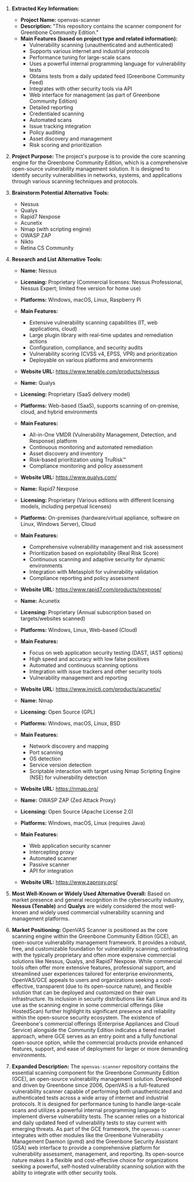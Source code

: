 1.  **Extracted Key Information:**
    *   **Project Name:** openvas-scanner
    *   **Description:** "This repository contains the scanner component for Greenbone Community Edition."
    *   **Main Features (based on project type and related information):**
        *   Vulnerability scanning (unauthenticated and authenticated)
        *   Supports various internet and industrial protocols
        *   Performance tuning for large-scale scans
        *   Uses a powerful internal programming language for vulnerability tests
        *   Obtains tests from a daily updated feed (Greenbone Community Feed)
        *   Integrates with other security tools via API
        *   Web interface for management (as part of Greenbone Community Edition)
        *   Detailed reporting
        *   Credentialed scanning
        *   Automated scans
        *   Issue tracking integration
        *   Policy auditing
        *   Asset discovery and management
        *   Risk scoring and prioritization

2.  **Project Purpose:**
    The project's purpose is to provide the core scanning engine for the Greenbone Community Edition, which is a comprehensive open-source vulnerability management solution. It is designed to identify security vulnerabilities in networks, systems, and applications through various scanning techniques and protocols.

3.  **Brainstorm Potential Alternative Tools:**
    *   Nessus
    *   Qualys
    *   Rapid7 Nexpose
    *   Acunetix
    *   Nmap (with scripting engine)
    *   OWASP ZAP
    *   Nikto
    *   Retina CS Community

4.  **Research and List Alternative Tools:**

    *   **Name:** Nessus
    *   **Licensing:** Proprietary (Commercial licenses: Nessus Professional, Nessus Expert; limited free version for home use)
    *   **Platforms:** Windows, macOS, Linux, Raspberry Pi
    *   **Main Features:**
        *   Extensive vulnerability scanning capabilities (IT, web applications, cloud)
        *   Large plugin library with real-time updates and remediation actions
        *   Configuration, compliance, and security audits
        *   Vulnerability scoring (CVSS v4, EPSS, VPR) and prioritization
        *   Deployable on various platforms and environments
    *   **Website URL:** https://www.tenable.com/products/nessus

    *   **Name:** Qualys
    *   **Licensing:** Proprietary (SaaS delivery model)
    *   **Platforms:** Web-based (SaaS), supports scanning of on-premise, cloud, and hybrid environments
    *   **Main Features:**
        *   All-in-One VMDR (Vulnerability Management, Detection, and Response) platform
        *   Continuous monitoring and automated remediation
        *   Asset discovery and inventory
        *   Risk-based prioritization using TruRisk™
        *   Compliance monitoring and policy assessment
    *   **Website URL:** https://www.qualys.com/

    *   **Name:** Rapid7 Nexpose
    *   **Licensing:** Proprietary (Various editions with different licensing models, including perpetual licenses)
    *   **Platforms:** On-premises (hardware/virtual appliance, software on Linux, Windows Server), Cloud
    *   **Main Features:**
        *   Comprehensive vulnerability management and risk assessment
        *   Prioritization based on exploitability (Real Risk Score)
        *   Continuous scanning and adaptive security for dynamic environments
        *   Integration with Metasploit for vulnerability validation
        *   Compliance reporting and policy assessment
    *   **Website URL:** https://www.rapid7.com/products/nexpose/

    *   **Name:** Acunetix
    *   **Licensing:** Proprietary (Annual subscription based on targets/websites scanned)
    *   **Platforms:** Windows, Linux, Web-based (Cloud)
    *   **Main Features:**
        *   Focus on web application security testing (DAST, IAST options)
        *   High speed and accuracy with low false positives
        *   Automated and continuous scanning options
        *   Integration with issue trackers and other security tools
        *   Vulnerability management and reporting
    *   **Website URL:** https://www.invicti.com/products/acunetix/

    *   **Name:** Nmap
    *   **Licensing:** Open Source (GPL)
    *   **Platforms:** Windows, macOS, Linux, BSD
    *   **Main Features:**
        *   Network discovery and mapping
        *   Port scanning
        *   OS detection
        *   Service version detection
        *   Scriptable interaction with target using Nmap Scripting Engine (NSE) for vulnerability detection
    *   **Website URL:** https://nmap.org/

    *   **Name:** OWASP ZAP (Zed Attack Proxy)
    *   **Licensing:** Open Source (Apache License 2.0)
    *   **Platforms:** Windows, macOS, Linux (requires Java)
    *   **Main Features:**
        *   Web application security scanner
        *   Intercepting proxy
        *   Automated scanner
        *   Passive scanner
        *   API for integration
    *   **Website URL:** https://www.zaproxy.org/

5.  **Most Well-Known or Widely Used Alternative Overall:**
    Based on market presence and general recognition in the cybersecurity industry, **Nessus (Tenable)** and **Qualys** are widely considered the most well-known and widely used commercial vulnerability scanning and management platforms.

6.  **Market Positioning:**
    OpenVAS Scanner is positioned as the core scanning engine within the Greenbone Community Edition (GCE), an open-source vulnerability management framework. It provides a robust, free, and customizable foundation for vulnerability scanning, contrasting with the typically proprietary and often more expensive commercial solutions like Nessus, Qualys, and Rapid7 Nexpose. While commercial tools often offer more extensive features, professional support, and streamlined user experiences tailored for enterprise environments, OpenVAS/GCE appeals to users and organizations seeking a cost-effective, transparent (due to its open-source nature), and flexible solution that can be deployed and customized on their own infrastructure. Its inclusion in security distributions like Kali Linux and its use as the scanning engine in some commercial offerings (like HostedScan) further highlight its significant presence and reliability within the open-source security ecosystem. The existence of Greenbone's commercial offerings (Enterprise Appliances and Cloud Service) alongside the Community Edition indicates a tiered market approach, where GCE serves as an entry point and a fully functional open-source option, while the commercial products provide enhanced features, support, and ease of deployment for larger or more demanding environments.

7.  **Expanded Description:**
    The `openvas-scanner` repository contains the essential scanning component for the Greenbone Community Edition (GCE), an open-source vulnerability management solution. Developed and driven by Greenbone since 2006, OpenVAS is a full-featured vulnerability scanner capable of performing both unauthenticated and authenticated tests across a wide array of internet and industrial protocols. It is designed for performance tuning to handle large-scale scans and utilizes a powerful internal programming language to implement diverse vulnerability tests. The scanner relies on a historical and daily updated feed of vulnerability tests to stay current with emerging threats. As part of the GCE framework, the `openvas-scanner` integrates with other modules like the Greenbone Vulnerability Management Daemon (gvmd) and the Greenbone Security Assistant (GSA) web interface to provide a comprehensive platform for vulnerability assessment, management, and reporting. Its open-source nature makes it a flexible and cost-effective choice for organizations seeking a powerful, self-hosted vulnerability scanning solution with the ability to integrate with other security tools.